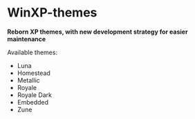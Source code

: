 # WinXP-themes

**Reborn XP themes, with new development strategy for easier maintenance**

Available themes:
- Luna
- Homestead
- Metallic
- Royale
- Royale Dark
- Embedded
- Zune

